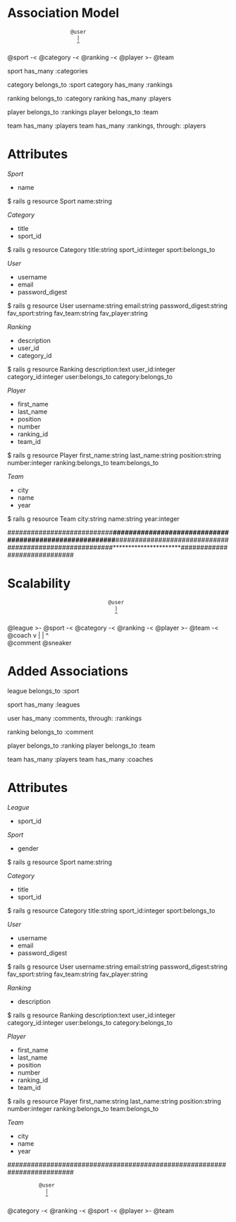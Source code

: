 # Association Model

                        @user
                          |
                          ^
@sport -< @category -< @ranking -< @player >- @team

sport has_many :categories

category belongs_to :sport
category has_many :rankings
<!-- category has_many :users, :rankings -->

<!-- user has_many :rankings -->
<!-- user has_many :categories, through: :rankings -->

<!-- ranking belongs_to :user -->
ranking belongs_to :category
ranking has_many :players

player belongs_to :rankings
player belongs_to :team

team has_many :players
team has_many :rankings, through: :players

# Attributes

*Sport*
* name

$ rails g resource Sport name:string

*Category*
* title
* sport_id

$ rails g resource Category title:string sport_id:integer sport:belongs_to

*User*
* username
* email
* password_digest

$ rails g resource User username:string email:string password_digest:string fav_sport:string fav_team:string fav_player:string

*Ranking*
* description
* user_id
* category_id

$ rails g resource Ranking description:text user_id:integer category_id:integer user:belongs_to category:belongs_to

*Player*
* first_name
* last_name
* position
* number
* ranking_id
* team_id

$ rails g resource Player first_name:string last_name:string position:string number:integer ranking:belongs_to team:belongs_to

*Team*
* city
* name
* year

$ rails g resource Team city:string name:string year:integer

###########################**********************#############################
###########################**********************#############################
###########################**********************#############################

# Scalability
                                    @user
                                      |
                                      ^
@league >- @sport -< @category -< @ranking -< @player >- @team -< @coach
                                      v          |
                                      |          ^   
                                  @comment    @sneaker

# Added Associations

league belongs_to :sport

<!-- sport has_many :categories -->
sport has_many :leagues

<!-- category belongs_to :sport -->
<!-- category has_many :rankings -->

<!-- user has_many :rankings -->
<!-- user has_many :categories, through: :rankings -->
user has_many :comments, through: :rankings

<!-- ranking belongs_to :user -->
<!-- ranking belongs_to :category -->
ranking belongs_to :comment

player belongs_to :ranking
player belongs_to :team

team has_many :players
team has_many :coaches

# Attributes

*League*
* sport_id

*Sport*
<!-- * name -->
* gender

$ rails g resource Sport name:string

*Category*
* title
* sport_id

$ rails g resource Category title:string sport_id:integer sport:belongs_to

*User*
* username
* email
* password_digest

$ rails g resource User username:string email:string password_digest:string fav_sport:string fav_team:string fav_player:string

*Ranking*
* description

$ rails g resource Ranking description:text user_id:integer category_id:integer user:belongs_to category:belongs_to

*Player*
* first_name
* last_name
* position
* number
* ranking_id
* team_id

$ rails g resource Player first_name:string last_name:string position:string number:integer ranking:belongs_to team:belongs_to

*Team*
* city
* name
* year

#########################################################################

              @user
                |
                ^
@category -< @ranking -< @sport -< @player >- @team
